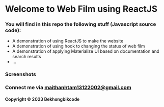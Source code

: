 # Welcome to Web Film using ReactJS  

### You will find in this repo the following stuff (Javascript source code):


* A demonstration of using ReactJS to make the website
* A demonstration of using hook to changing the status of web film
* A demonstration of applying Materialize UI based on documentation and search results
* ...

### Screenshots



### Connect me via maithanhtam13122002@gmail.com
#### Copyright &#169; 2023 Bekhongbikcode 